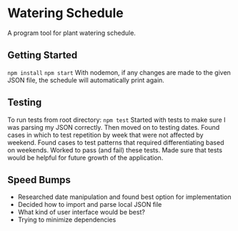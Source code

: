 # Watering Schedule
A program tool for plant watering schedule.


## Getting Started
`npm install`
`npm start`
With nodemon, if any changes are made to the given JSON file, the schedule will automatically print again.


## Testing
To run tests from root directory:
`npm test`
Started with tests to make sure I was parsing my JSON correctly. Then moved on to testing dates. Found cases in which to test repetition by week that were not affected by weekend. Found cases to test patterns that required differentiating based on weekends. Worked to pass (and fail) these tests. Made sure that tests would be helpful for future growth of the application.

## Speed Bumps 
* Researched date manipulation and found best option for implementation
* Decided how to import and parse local JSON file
* What kind of user interface would be best?
* Trying to minimize dependencies

